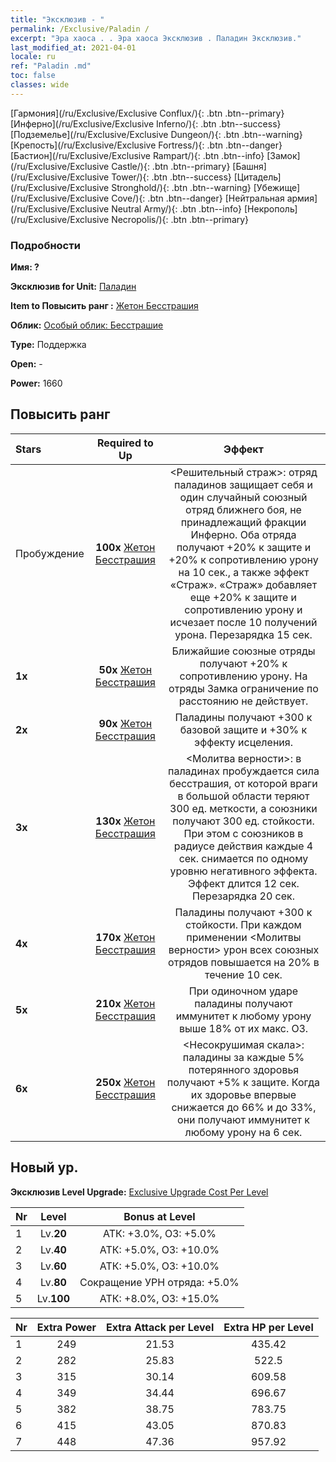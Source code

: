 ```yaml
---
title: "Эксклюзив - "
permalink: /Exclusive/Paladin /
excerpt: "Эра хаоса . . Эра хаоса Эксклюзив . Паладин Эксклюзив."
last_modified_at: 2021-04-01
locale: ru
ref: "Paladin .md"
toc: false
classes: wide
---
```

 [Гармония](/ru/Exclusive/Exclusive Conflux/){: .btn .btn--primary} [Инферно](/ru/Exclusive/Exclusive Inferno/){: .btn .btn--success} [Подземелье](/ru/Exclusive/Exclusive Dungeon/){: .btn .btn--warning} [Крепость](/ru/Exclusive/Exclusive Fortress/){: .btn .btn--danger} [Бастион](/ru/Exclusive/Exclusive Rampart/){: .btn .btn--info} [Замок](/ru/Exclusive/Exclusive Castle/){: .btn .btn--primary} [Башня](/ru/Exclusive/Exclusive Tower/){: .btn .btn--success} [Цитадель](/ru/Exclusive/Exclusive Stronghold/){: .btn .btn--warning} [Убежище](/ru/Exclusive/Exclusive Cove/){: .btn .btn--danger} [Нейтральная армия](/ru/Exclusive/Exclusive Neutral Army/){: .btn .btn--info} [Некрополь](/ru/Exclusive/Exclusive Necropolis/){: .btn .btn--primary} 

### Подробности
 **Имя: ?** 

 **Эксклюзив for Unit:** [Паладин](/ru/units/Paladin/) 

 **Item to Повысить ранг :** [Жетон Бесстрашия](/ru/Items/con_974/)

 **Облик:** [Особый облик: Бесстрашие](/ru/Items/con_642/)

 **Type:** Поддержка

 **Open:** -

 **Power:** 1660

## Повысить ранг 

  |     Stars    |  Required to Up | Эффект |
  |:-------------|:---------------:|:---------------:|
  |  Пробуждение  | **100x** [Жетон Бесстрашия](/ru/Items/con_974/) | <Решительный страж>: отряд паладинов защищает себя и один случайный союзный отряд ближнего боя, не принадлежащий фракции Инферно. Оба отряда получают +20% к защите и +20% к сопротивлению урону на 10 сек., а также эффект «Страж». «Страж» добавляет еще +20% к защите и сопротивлению урону и исчезает после 10 получений урона. Перезарядка 15 сек. |
  | **1x** <i class="fas fa-star"/> | **50x** [Жетон Бесстрашия](/ru/Items/con_974/) | Ближайшие союзные отряды получают +20% к сопротивлению урону. На отряды Замка ограничение по расстоянию не действует. |
  | **2x** <i class="fas fa-star"/> | **90x** [Жетон Бесстрашия](/ru/Items/con_974/) | Паладины получают +300 к базовой защите и +30% к эффекту исцеления. |
  | **3x** <i class="fas fa-star"/> | **130x** [Жетон Бесстрашия](/ru/Items/con_974/) | <Молитва верности>: в паладинах пробуждается сила бесстрашия, от которой враги в большой области теряют 300 ед. меткости, а союзники получают 300 ед. стойкости. При этом с союзников в радиусе действия каждые 4 сек. снимается по одному уровню негативного эффекта. Эффект длится 12 сек. Перезарядка 20 сек. |
  | **4x** <i class="fas fa-star"/> | **170x** [Жетон Бесстрашия](/ru/Items/con_974/) | Паладины получают +300 к стойкости. При каждом применении <Молитвы верности> урон всех союзных отрядов повышается на 20% в течение 10 сек. |
  | **5x** <i class="fas fa-star"/> | **210x** [Жетон Бесстрашия](/ru/Items/con_974/) | При одиночном ударе паладины получают иммунитет к любому урону выше 18% от их макс. ОЗ. |
  | **6x** <i class="fas fa-star"/> | **250x** [Жетон Бесстрашия](/ru/Items/con_974/) | <Несокрушимая скала>: паладины за каждые 5% потерянного здоровья получают +5% к защите. Когда их здоровье впервые снижается до 66% и до 33%, они получают иммунитет к любому урону на 6 сек. |


## Новый ур.
 **Эксклюзив Level Upgrade:** [Exclusive Upgrade Cost Per Level](/Exclusive/ExclusiveUpgradeCostPerLevel/)

  |  Nr  |   Level  | Bonus at Level |
  |:-----|:--------:|:--------------:|
  | 1 | Lv.**20** | АТК: +3.0%, ОЗ: +5.0% |
  | 2 | Lv.**40** | АТК: +5.0%, ОЗ: +10.0% |
  | 3 | Lv.**60** | АТК: +5.0%, ОЗ: +10.0% |
  | 4 | Lv.**80** | Сокращение УРН отряда: +5.0% |
  | 5 | Lv.**100** | АТК: +8.0%, ОЗ: +15.0% |


  |  Nr  |  Extra Power | Extra Attack per Level | Extra HP per Level |
  |:-----|:--------:|:--------:|:--------:|
  | 1 | 249 | 21.53 | 435.42 |
  | 2 | 282 | 25.83 | 522.5 |
  | 3 | 315 | 30.14 | 609.58 |
  | 4 | 349 | 34.44 | 696.67 |
  | 5 | 382 | 38.75 | 783.75 |
  | 6 | 415 | 43.05 | 870.83 |
  | 7 | 448 | 47.36 | 957.92 |


